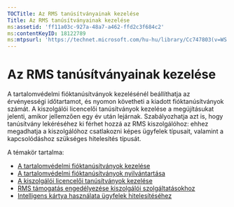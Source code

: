 ```yaml
---
TOCTitle: Az RMS tanúsítványainak kezelése
Title: Az RMS tanúsítványainak kezelése
ms:assetid: 'ff11a03c-927a-48a7-a462-ffd2c3f684c2'
ms:contentKeyID: 18122789
ms:mtpsurl: 'https://technet.microsoft.com/hu-hu/library/Cc747803(v=WS.10)'
---
```


Az RMS tanúsítványainak kezelése
================================

A tartalomvédelmi fióktanúsítványok kezelésénél beállíthatja az érvényességi időtartamot, és nyomon követheti a kiadott fióktanúsítványok számát. A kiszolgálói licencelői tanúsítványok kezelése a megújításukat jelenti, amikor jellemzően egy év után lejárnak. Szabályozhatja azt is, hogy tanúsítvány lekéréséhez ki férhet hozzá az RMS kiszolgálóhoz: ehhez megadhatja a kiszolgálóhoz csatlakozni képes ügyfelek típusait, valamint a kapcsolódáshoz szükséges hitelesítés típusát.

A témakör tartalma:

-   [A tartalomvédelmi fióktanúsítványok kezelése](https://technet.microsoft.com/49c5c2ba-e197-4e4b-b3b3-b3248f068bcc)
-   [A tartalomvédelmi fióktanúsítványok nyilvántartása](https://technet.microsoft.com/5bb0f3cf-fc44-4e60-a93f-c789d6f8a902)
-   [A kiszolgálói licencelői tanúsítványok kezelése](https://technet.microsoft.com/549979ad-13ee-4abc-8281-3e002a5a9561)
-   [RMS támogatás engedélyezése kiszolgálói szolgáltatásokhoz](https://technet.microsoft.com/6288323c-0638-41b6-bef8-67a7c9433424)
-   [Intelligens kártya használata ügyfelek hitelesítéséhez](https://technet.microsoft.com/5caacd67-fb16-46f1-b1ad-4aef0a632bf0)
